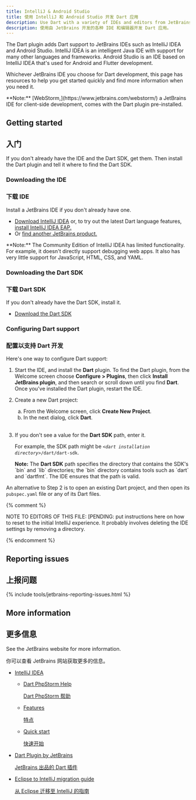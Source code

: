 ```yaml
---
title: IntelliJ & Android Studio
title: 使用 IntelliJ 和 Android Studio 开发 Dart 应用
description: Use Dart with a variety of IDEs and editors from JetBrains.
description: 使用由 JetBrains 开发的各种 IDE 和编辑器开发 Dart 应用。
---
```


The Dart plugin adds Dart support to JetBrains IDEs such as
IntelliJ IDEA and Android Studio.
IntelliJ IDEA is an intelligent Java IDE
with support for many other languages and frameworks.
Android Studio is an IDE based on IntelliJ IDEA
that's used for Android and Flutter development.

Whichever JetBrains IDE you choose for Dart development,
this page has resources to help you get started quickly
and find more information when you need it.

<aside class="alert alert-info" markdown="1">
  **Note:**
  [WebStorm,](https://www.jetbrains.com/webstorm/)
  a JetBrains IDE for client-side development,
  comes with the Dart plugin pre-installed.
</aside>

## Getting started

## 入门

If you don't already have the IDE and the Dart SDK, get them.
Then install the Dart plugin and tell it where to find the Dart SDK.


### Downloading the IDE

### 下载 IDE

Install a JetBrains IDE if you don't already have one.

* <a href="https://www.jetbrains.com/idea/download/"
  target="_blank">Download IntelliJ IDEA</a> or,
  to try out the latest Dart language features,
  [install IntelliJ IDEA EAP.](https://confluence.jetbrains.com/display/IDEADEV/EAP)
* Or <a href="https://www.jetbrains.com/products.html"
  target="_blank">find another JetBrains product.</a>

<aside class="alert alert-info" markdown="1">
  **Note:**
  The Community Edition of IntelliJ IDEA has limited functionality.
  For example, it doesn't directly support debugging web apps.
  It also has very little support for JavaScript, HTML, CSS, and YAML.
</aside>


### Downloading the Dart SDK

### 下载 Dart SDK

If you don't already have the Dart SDK,
install it.

* [Download the Dart SDK](/get-dart)


### Configuring Dart support

### 配置以支持 Dart 开发

Here's one way to configure Dart support:

<ol>
<li>
  <p>
    Start the IDE, and install the <b>Dart</b> plugin.
    To find the Dart plugin, from the Welcome screen
    choose <b>Configure > Plugins</b>,
    then click <b>Install JetBrains plugin</b>,
    and then search or scroll down until you find <b>Dart</b>.
    Once you've installed the Dart plugin, restart the IDE.
  </p>
</li>

<li>
  <p>
    Create a new Dart project:
  </p>

  <ol type="a">
    <li> From the Welcome screen, click <b>Create New Project</b>. </li>
    <li> In the next dialog, click <b>Dart</b>.</li>
  </ol>
</li>
<br>

<li>
  <p>
    If you don't see a value for the <b>Dart SDK</b> path,
    enter it.
  </p>

  <p>
    For example, the SDK path might be
    <code><em>&lt;dart installation directory></em>/dart/dart-sdk</code>.
  </p>

<aside class="alert alert-info" markdown="1">
  <b>Note:</b>
  The <b>Dart SDK</b> path specifies the directory that
  contains the SDK's `bin` and `lib` directories;
  the `bin` directory contains tools such as `dart` and `dartfmt`.
  The IDE ensures that the path is valid.
</aside>
</li>
</ol>

An alternative to Step 2 is to open an existing Dart project,
and then open its `pubspec.yaml` file or any of its Dart files.


{% comment %}

NOTE TO EDITORS OF THIS FILE:
[PENDING: put instructions here on how to reset to the initial
IntelliJ experience.
It probably involves deleting the IDE settings
by removing a directory.

{% endcomment %}


## Reporting issues

## 上报问题

{% include tools/jetbrains-reporting-issues.html %}


## More information

## 更多信息

See the JetBrains website for more information.

你可以查看 JetBrains 网站获取更多的信息。

* [IntelliJ IDEA](https://www.jetbrains.com/idea/)
  * [Dart PhpStorm Help](https://www.jetbrains.com/help/phpstorm/dart.html)

    [Dart PhpStorm 帮助](https://www.jetbrains.com/help/phpstorm/dart.html)

  * [Features](https://www.jetbrains.com/idea/features/)

    [特点](https://www.jetbrains.com/idea/features/)

  * [Quick start](https://www.jetbrains.com/help/idea/meet-intellij-idea.html)

    [快速开始](https://www.jetbrains.com/help/idea/meet-intellij-idea.html)

* [Dart Plugin by JetBrains](https://plugins.jetbrains.com/plugin/6351)

  [JetBrains 出品的 Dart 插件](https://plugins.jetbrains.com/plugin/6351)

* [Eclipse to IntelliJ migration guide](https://www.jetbrains.com/help/idea/eclipse.html)

  [从 Eclipse 迁移至 IntelliJ 的指南](https://www.jetbrains.com/help/idea/eclipse.html)
